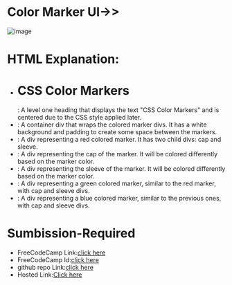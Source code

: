 # Color Marker UI->>
![image](https://github.com/namishagurunani/ColorMarker/assets/126158413/badc1dc0-8b9f-45fc-b978-5a74e22227cd)

# HTML Explanation:
- <h1>CSS Color Markers</h1>: A level one heading that displays the text "CSS Color Markers" and is centered due to the CSS style applied later.
- <div class="container">: A container div that wraps the colored marker divs. It has a white background and padding to create some space between the markers.
- <div class="marker red">: A div representing a red colored marker. It has two child divs: cap and sleeve.
- <div class="cap"></div>: A div representing the cap of the marker. It will be colored differently based on the marker color.
- <div class="sleeve"></div>: A div representing the sleeve of the marker. It will be colored differently based on the marker color.
- <div class="marker green">: A div representing a green colored marker, similar to the red marker, with cap and sleeve divs.
- <div class="marker blue">: A div representing a blue colored marker, similar to the previous ones, with cap and sleeve divs.
# Sumbission-Required
- FreeCodeCamp Link:[click here](https://www.freecodecamp.org/learn/2022/responsive-web-design/learn-css-colors-by-building-a-set-of-colored-markers/step-94)
- FreeCodeCamp Id:[click here](https://www.freecodecamp.org/namisha_gurunani)
- github repo Link:[click here](https://github.com/namishagurunani/ColorMarker)
- Hosted Link:[Click here](https://namishagurunani.github.io/ColorMarker/)
